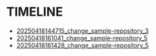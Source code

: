 # TIMELINE




- [20250418144715_change_sample-repository_3](./20250418144709_change_sample-repository_3.md)
- [20250418161041_change_sample-repository_5](./20250418161040_change_sample-repository_5.md)
- [20250418161428_change_sample-repository_5](./20250418161421_change_sample-repository_5.md)
